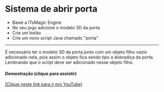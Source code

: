 # Sistema de abrir porta

- Baixe a ITsMagic Engine
- No seu jogo adicione o modelo 3D da porta
- Crie um botão
- Crie um novo script Java chamado "porta"
----------
É necessário ter o modelo 3D da porta junto com um objeto filho vazio adicionado nela, pois assim o objeto fica sendo tipo a dobradiça da porta. Lembrando que o script deve ser adicionado nesse objeto filho.

#### Demostração (clique para assistir)
[[Clique neste link para ir pro YouTube]](https://youtu.be/RcxVoLsLAwE?feature=shared "Video")
